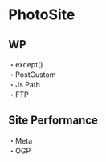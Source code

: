 # PhotoSite  

## WP  
・except()                                                                                  　  　　                                                                                             　　                                                     
・PostCustom  
・Js Path  
・FTP

## Site Performance
・Meta  
・OGP
